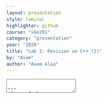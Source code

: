 ```yaml
---
layout: presentation
style: laminal
highlighter: github
course: "sbe201"
category: "presentation"
year: "2020"
title: "Lab 2: Revision on C++ (2)"
by: "Asem"
author: "Asem Alaa"
---
```

    
<textarea id="source">

---
class: left, top
## Command Line Arguments

--
### Examples: Why Command Line Arguments


--
* `apt-get install vlc`
* `git commit -a -m "correction of problem 3!"`
* `cp [file] [target path]`

---
class: left, top
### Command Line Arguments in C and C++

--
```c++
#include <iostream>
// argc is counter for the arguments, including the application-name.
// argv is array of strings representing the arguments.
int main( int argc, char *argv[] )
{
    std::cout << "Arguments count:" << argc << std::endl;

    for( int i = 0 ; i < argc ; ++i )
    {
        std::cout << "Argument:" << argv[ i ] << std::endl;
    }
}
```

---
class: left, top
#### Example: Simple calculater from command line arguments

--
What if we have a simple calculator like this.

--
```terminal
$ ./myCalculator 12.4 + 3.2
20
```

--
![](/gallery/argv2.svg)


---
class: left, top

#### Convert from string form to integer form?

--
```c++
int x = "40"; // Compiler Error (Type Mismatch)

int y = std::atoi("40"); // Now this works, and y = 40.

double z = std::atof("13.9"); // z = 13.9
```

--
* `std::atoi` converts string representation => integer representation.
--
* `std::atof` converts a string representation => double representation.
--
* `#include <cstdlib>`.

---
class: left, top

```c++
#include <iostream>
#include <cstdlib>

// Our logic
double calculation( double a , double b , char operation );

int main( int argc , char *argv[] )
{
    double a = std::atof( argv[1] );
    double b = std::atof( argv[3] );

    char *op_string = argv[2];
    char op = op_string[0];

    std::cout << calculcation( a , b , op ) << std::endl;
    return 0;
}
```

---
class: left, top

```c++
double calculation( double a , double b , char operation )
{
  switch( operation )
  {
    case '+': return a + b;
    case '-': return a - b;
    case 'x': return a * b;
    case '/': return a / b;
    default:  return 0;
  }
}
```

---
class: left, top
![](/gallery/argv2.svg)


---
class: left, top
## Making Your Own Header Libraries

### [{DRY}](https://en.wikipedia.org/wiki/Don%27t_repeat_yourself)
#### i.e Don't repeat your self

* Don't copy codes.
* If you need to fix a mistake, fix it from one place.

---
class: left, top

<img style="width:95%" src="/gallery/multiplefiles.svg">

</textarea>
